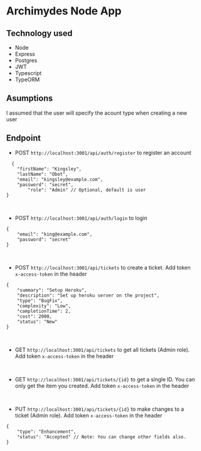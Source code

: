 # Archimydes Node App


## Technology used
- Node
- Express
- Postgres
- JWT
- Typescript
- TypeORM

## Asumptions
I assumed that the user will specify the acount type when creating a new user

## Endpoint
- POST `http://localhost:3001/api/auth/register` to register an account
```
  {
	"firstName": "Kingsley",
	"lastName": "Obot",
	"email": "kingsley@example.com",
	"password": "secret",
        "role": "Admin" // Optional, default is user
}
```
<br>

- POST `http://localhost:3001/api/auth/login` to login
```
{
	"email": "king@example.com",
	"password": "secret"
}
```
<br>

- POST `http://localhost:3001/api/tickets` to create a ticket. Add token `x-access-token` in the header
```
{
    "summary": "Setup Heroku",
    "description": "Set up heroku server on the project",
    "type": "BugFix",
    "complexity": "Low",
    "completionTime": 2,
    "cost": 2000,
    "status": "New"
}
```
<br>

- GET `http://localhost:3001/api/tickets` to get all tickets (Admin role). Add token `x-access-token` in the header
<br>

- GET `http://localhost:3001/api/tickets/{id}` to get a single ID. You can only get the item you created. Add token `x-access-token` in the header
<br>

- PUT `http://localhost:3001/api/tickets/{id}` to make changes to a ticket (Admin role). Add token `x-access-token` in the header
```
{
    "type": "Enhancement",
    "status": "Accepted" // Note: You can change other fields also.
}
```
<br>
